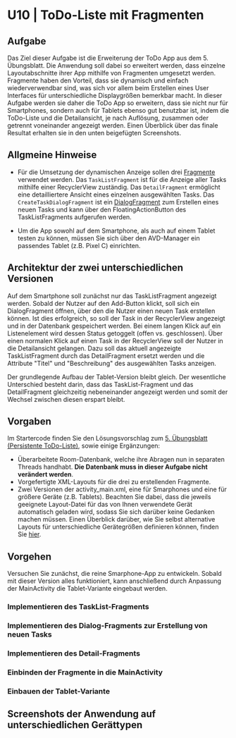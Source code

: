# U10 | ToDo-Liste mit Fragmenten

## Aufgabe

Das Ziel dieser Aufgabe ist die Erweiterung der ToDo App aus dem 5. Übungsblatt. Die Anwendung soll dabei so erweitert werden, dass einzelne Layoutabschnitte ihrer App mithilfe von Fragmenten umgesetzt werden. Fragmente haben den Vorteil, dass sie dynamisch und einfach wiederverwendbar sind, was sich vor allem beim Erstellen eines User Interfaces für unterschiedliche Displaygrößen bemerkbar macht. In dieser Aufgabe werden sie daher die ToDo App so erweitern, dass sie nicht nur für Smartphones, sondern auch für Tablets ebenso gut benutzbar ist, indem die ToDo-Liste und die Detailansicht, je nach Auflösung, zusammen oder getrennt voneinander angezeigt werden. Einen Überblick über das finale Resultat erhalten sie in den unten beigefügten Screenshots.

## Allgmeine Hinweise

* Für die Umsetzung der dynamischen Anzeige sollen drei [Fragmente](https://developer.android.com/guide/components/fragments) verwendet werden. Das `TaskListFragment` ist für die Anzeige aller Tasks mithilfe einer RecyclerView zuständig. Das `DetailFragment` ermöglicht eine detailliertere Ansicht eines einzelnen ausgewählten Tasks. Das `CreateTaskDialogFragment` ist ein [DialogFragment](https://developer.android.com/guide/fragments/dialogs) zum Erstellen eines neuen Tasks und kann über den FloatingActionButton des TaskListFragments aufgerufen werden.  

* Um die App sowohl auf dem Smartphone, als auch auf einem Tablet testen zu können, müssen Sie sich über den AVD-Manager ein passendes Tablet (z.B. Pixel C) einrichten. 

## Architektur der zwei unterschiedlichen Versionen
Auf dem Smartphone soll zunächst nur das TaskListFragment angezeigt werden. Sobald der Nutzer auf den Add-Button klickt, soll sich ein DialogFragment öffnen, über den die Nutzer einen neuen Task erstellen können. Ist dies erfolgreich, so soll der Task in der RecyclerView angezeigt und in der Datenbank gespeichert werden. Bei einem langen Klick auf ein Listenelement wird dessen Status getoggelt (offen vs. geschlossen). Über einen normalen Klick auf einen Task in der RecyclerView soll der Nutzer in die Detailansicht gelangen. Dazu soll das aktuell angezeigte TaskListFragment durch das DetailFragment ersetzt werden und die Attribute "Titel" und "Beschreibung" des ausgewählten Tasks anzeigen. 

Der grundlegende Aufbau der Tablet-Version bleibt gleich. Der wesentliche Unterschied besteht darin, dass das TaskList-Fragment und das DetailFragment gleichzeitig nebeneinander angezeigt werden und somit der Wechsel zwischen diesen erspart bleibt. 

## Vorgaben
Im Startercode finden Sie den Lösungsvorschlag zum [5. Übungsblatt (Persistente ToDo-Liste)](https://android-regensburg.github.io/AssignmentViewer/index.html#Android-Regensburg/U05-Persistente-ToDo-Liste), sowie einige Ergänzungen:
- Überarbeitete Room-Datenbank, welche ihre Abragen nun in separaten Threads handhabt. **Die Datenbank muss in dieser Aufgabe nicht verändert werden**.
- Vorgefertigte XML-Layouts für die drei zu erstellenden Fragmente.
- Zwei Versionen der activity_main.xml, eine für Smarphones und eine für größere Geräte (z.B. Tablets). Beachten Sie dabei, dass die jeweils geeignete Layout-Datei für das von Ihnen verwendete Gerät automatisch geladen wird, sodass Sie sich darüber keine Gedanken machen müssen. Einen Überblick darüber, wie Sie selbst alternative Layouts für unterschiedliche Gerätegrößen definieren können, finden Sie [hier](https://developer.android.com/training/multiscreen/screensizes#alternative-layouts).

## Vorgehen
Versuchen Sie zunächst, die reine Smarphone-App zu entwickeln. Sobald mit dieser Version alles funktioniert, kann anschließend durch Anpassung der MainActivity die Tablet-Variante eingebaut werden.

### Implementieren des TaskList-Fragments


### Implementieren des Dialog-Fragments zur Erstellung von neuen Tasks

### Implementieren des Detail-Fragments

### Einbinden der Fragmente in die MainActivity

### Einbauen der Tablet-Variante

## Screenshots der Anwendung auf unterschiedlichen Gerättypen
